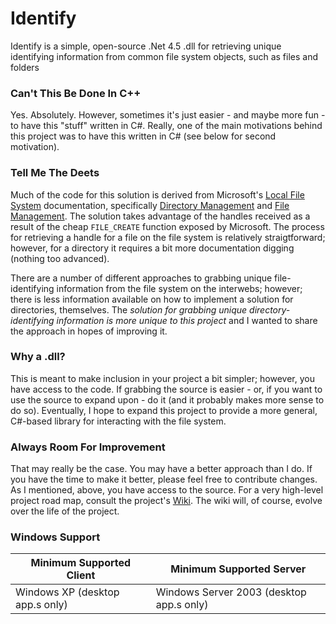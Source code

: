 # Identify

Identify is a simple, open-source .Net 4.5 .dll for retrieving unique identifying information from common file system objects, such as files and folders

### Can't This Be Done In C++

Yes. Absolutely. However, sometimes it's just easier - and maybe more fun - to have this "stuff" written in C#. Really, one of the main motivations behind this project was to have this written in C# (see below for second motivation).

### Tell Me The Deets

Much of the code for this solution is derived from Microsoft's [Local File System](https://msdn.microsoft.com/en-us/library/windows/desktop/aa364407(v=vs.85).aspx) documentation, specifically [Directory Management](https://msdn.microsoft.com/en-us/library/windows/desktop/bb540529(v=vs.85).aspx) and [File Management](https://msdn.microsoft.com/en-us/library/windows/desktop/bb540531(v=vs.85).aspx). The solution takes advantage of the handles received as a result of the cheap `FILE_CREATE` function exposed by Microsoft. The process for retrieving a handle for a file on the file system is relatively straigtforward; however, for a directory it requires a bit more documentation digging (nothing too advanced). 

There are a number of different approaches to grabbing unique file-identifying information from the file system on the interwebs;  however; there is less information available on how to implement a solution for directories, themselves. The _solution for grabbing unique directory-identifying information is more unique to this project_ and I wanted to share the approach in hopes of improving it.

### Why a .dll? 

This is meant to make inclusion in your project a bit simpler; however, you have access to the code. If grabbing the source is easier - or, if you want to use the source to expand upon - do it (and it probably makes more sense to do so). Eventually, I hope to expand this project to provide a more general, C#-based library for interacting with the file system. 

### Always Room For Improvement

That may really be the case. You may have a better approach than I do. If you have the time to make it better, please feel free to contribute changes. As I mentioned, above, you have access to the source. For a very high-level project road map, consult the project's [Wiki](https://github.com/eavestn/Identify/wiki). The wiki will, of course, evolve over the life of the project. 

### Windows Support 

Minimum Supported Client | Minimum Supported Server
--- | --- 
Windows XP (desktop app.s only) | Windows Server 2003 (desktop app.s only)
